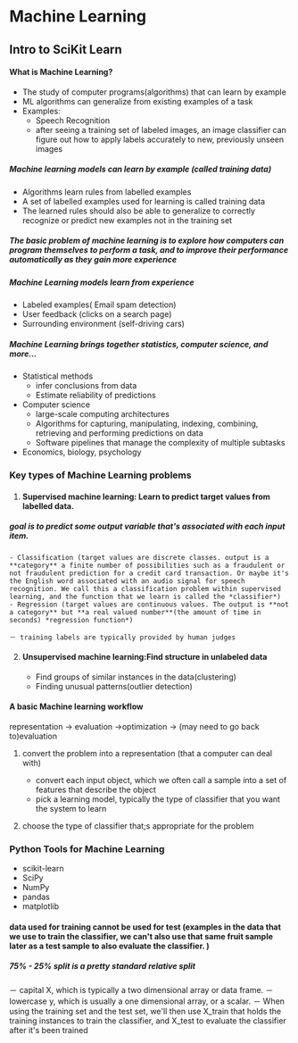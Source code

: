 # Machine Learning
## Intro to SciKit Learn

#### What is Machine Learning?
	
- The study of computer programs(algorithms) that can learn by example
- ML algorithms can generalize from existing examples of a task
- Examples:
	- Speech Recognition
	- after seeing a training set of labeled images, an image classifier can figure out how to apply labels accurately to new, previously unseen images
	
##### Machine learning models can learn by example (called training data)
- Algorithms learn rules from labelled examples
- A set of labelled examples used for learning is called training data
- The learned rules should also be able to generalize to correctly recognize or predict new examples not in the training set

##### The basic problem of machine learning is to explore how computers can program themselves to perform a task, and to improve their performance automatically as they gain more experience

##### Machine Learning models learn from experience
- Labeled examples( Email spam detection)
- User feedback (clicks on a search page)
- Surrounding environment (self-driving cars)

##### Machine Learning brings together statistics, computer science, and more...
- Statistical methods
	- infer conclusions from data
	- Estimate reliability of predictions
- Computer science
	- large-scale computing architectures
	- Algorithms for capturing, manipulating, indexing, combining, retrieving and performing predictions on data
	- Software pipelines that manage the complexity of multiple subtasks
- Economics, biology, psychology


### Key types of Machine Learning problems
1. #### Supervised machine learning: Learn to predict target values from labelled data.
##### goal is to predict some output variable that's associated with each input item.
	- Classification (target values are discrete classes. output is a **category** a finite number of possibilities such as a fraudulent or not fraudulent prediction for a credit card transaction. Or maybe it's the English word associated with an audio signal for speech recognition. We call this a classification problem within supervised learning, and the function that we learn is called the *classifier*) 
	- Regression (target values are continuous values. The output is **not a category** but **a real valued number**(the amount of time in seconds) *regression function*)

	－ training labels are typically provided by human judges
	
2. #### Unsupervised machine learning:Find structure in unlabeled data
	- Find groups of similar instances in the data(clustering)
	- Finding unusual patterns(outlier detection)
	
#### A basic Machine learning workflow
representation -> evaluation ->optimization -> (may need to go back to)evaluation

1. convert the problem into a representation (that a computer can deal with)

	- convert each input object, which we often call a sample into a set of features that describe the object
	- pick a learning model, typically the type of classifier that you want the system to learn
	
2. choose the type of classifier that;s appropriate for the problem


### Python Tools for Machine Learning
- scikit-learn
- SciPy
- NumPy
- pandas
- matplotlib

#### data used for training cannot be used for test (examples in the data that we use to train the classifier, we can't also use that same fruit sample later as a test sample to also evaluate the classifier. )

##### 75% - 25% split is a pretty standard relative split 

－ capital X, which is typically a two dimensional array or data frame. 
－ lowercase y, which is usually a one dimensional array, or a scalar. 
－ When using the training set and the test set, we'll then use X_train that holds the training instances to train the classifier, and X_test to evaluate the classifier after it's been trained




 